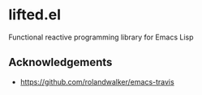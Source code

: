 # lifted.el
Functional reactive programming library for Emacs Lisp


## Acknowledgements
 - https://github.com/rolandwalker/emacs-travis
